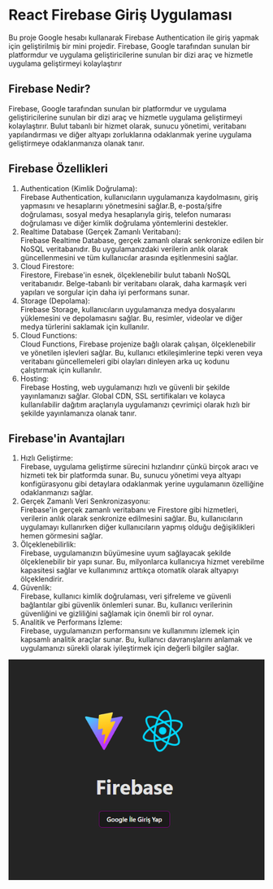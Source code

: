 <h1>React Firebase Giriş Uygulaması</h1>

<p>Bu proje Google hesabı kullanarak Firebase Authentication ile giriş yapmak için geliştirilmiş bir mini projedir. Firebase, Google tarafından sunulan bir platformdur ve uygulama geliştiricilerine sunulan bir dizi araç ve hizmetle uygulama geliştirmeyi kolaylaştırır </p>

<h2>Firebase Nedir?</h2>

Firebase, Google tarafından sunulan bir platformdur ve uygulama geliştiricilerine sunulan bir dizi araç ve hizmetle uygulama geliştirmeyi kolaylaştırır. Bulut tabanlı bir hizmet olarak, sunucu yönetimi, veritabanı yapılandırması ve diğer altyapı zorluklarına odaklanmak yerine uygulama geliştirmeye odaklanmanıza olanak tanır.

<h2>Firebase Özellikleri</h2>

<ol>
<li>Authentication (Kimlik Doğrulama):</li>
Firebase Authentication, kullanıcıların uygulamanıza kaydolmasını, giriş yapmasını ve hesaplarını yönetmesini sağlar.B, e-posta/şifre doğrulaması, sosyal medya hesaplarıyla giriş, telefon numarası doğrulaması ve diğer kimlik doğrulama yöntemlerini destekler.
<li>Realtime Database (Gerçek Zamanlı Veritabanı):</li>
Firebase Realtime Database, gerçek zamanlı olarak senkronize edilen bir NoSQL veritabanıdır. Bu uygulamanızdaki verilerin anlık olarak güncellenmesini ve tüm kullanıcılar arasında eşitlenmesini sağlar.
<li>Cloud Firestore:</li>
Firestore, Firebase'in esnek, ölçeklenebilir bulut tabanlı NoSQL veritabanıdır. Belge-tabanlı bir veritabanı olarak, daha karmaşık veri yapıları ve sorgular için daha iyi performans sunar.
<li>Storage (Depolama):</li>
Firebase Storage, kullanıcıların uygulamanıza medya dosyalarını yüklemesini ve depolamasını sağlar. Bu, resimler, videolar ve diğer medya türlerini saklamak için kullanılır.
<li>Cloud Functions:</li>
Cloud Functions, Firebase projenize bağlı olarak çalışan, ölçeklenebilir ve yönetilen işlevleri sağlar. Bu, kullanıcı etkileşimlerine tepki veren veya veritabanı güncellemeleri gibi olayları dinleyen arka uç kodunu çalıştırmak için kullanılır.
<li>Hosting:</li>
Firebase Hosting, web uygulamanızı hızlı ve güvenli bir şekilde yayınlamanızı sağlar. Global CDN, SSL sertifikaları ve kolayca kullanılabilir dağıtım araçlarıyla uygulamanızı çevrimiçi olarak hızlı bir şekilde yayınlamanıza olanak tanır.
</ol>

<h2>Firebase'in Avantajları</h2>
<ol>
<li>Hızlı Geliştirme:</li>
Firebase, uygulama geliştirme sürecini hızlandırır çünkü birçok aracı ve hizmeti tek bir platformda sunar. Bu, sunucu yönetimi veya altyapı konfigürasyonu gibi detaylara odaklanmak yerine uygulamanın özelliğine odaklanmanızı sağlar.
<li>Gerçek Zamanlı Veri Senkronizasyonu:</li>
Firebase'in gerçek zamanlı veritabanı ve Firestore gibi hizmetleri, verilerin anlık olarak senkronize edilmesini sağlar. Bu, kullanıcıların uygulamayı kullanırken diğer kullanıcıların yapmış olduğu değişiklikleri hemen görmesini sağlar.
<li>Ölçeklenebilirlik:</li>
Firebase, uygulamanızın büyümesine uyum sağlayacak şekilde ölçeklenebilir bir yapı sunar. Bu, milyonlarca kullanıcıya hizmet verebilme kapasitesi sağlar ve kullanımınız arttıkça otomatik olarak altyapıyı ölçeklendirir.
<li>Güvenlik:</li>
Firebase, kullanıcı kimlik doğrulaması, veri şifreleme ve güvenli bağlantılar gibi güvenlik önlemleri sunar. Bu, kullanıcı verilerinin güvenliğini ve gizliliğini sağlamak için önemli bir rol oynar.

<li>Analitik ve Performans İzleme:</li>
Firebase, uygulamanızın performansını ve kullanımını izlemek için kapsamlı analitik araçlar sunar. Bu, kullanıcı davranışlarını anlamak ve uygulamanızı sürekli olarak iyileştirmek için değerli bilgiler sağlar.
</ol>

![](./public/firebasee.png)